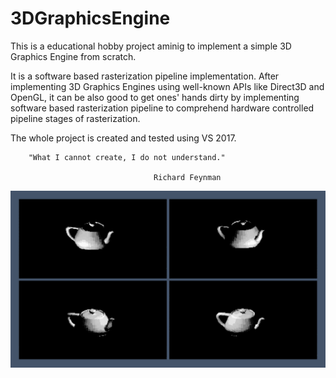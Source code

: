 # 3DGraphicsEngine
This is a educational hobby project aminig to implement a simple 3D Graphics Engine from scratch.

It is a software based rasterization pipeline implementation. After implementing
3D Graphics Engines using well-known APIs like Direct3D and OpenGL, it can be also
good to get ones' hands dirty by implementing software based rasterization pipeline
to comprehend hardware controlled pipeline stages of rasterization.

The whole project is created and tested using VS 2017.


        "What I cannot create, I do not understand."
                                
                                    Richard Feynman

![Alt Utah Teapot rendered using flat shading under different illumination](PPGEngine/PPGEngine/Teapot.png?raw=true "Utah Teapot")